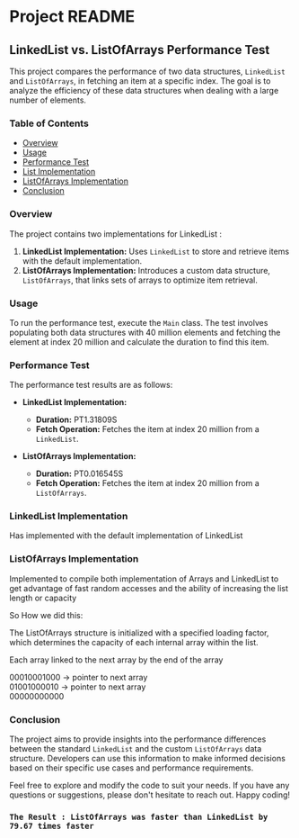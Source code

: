 # Project README

## LinkedList vs. ListOfArrays Performance Test

This project compares the performance of two data structures, `LinkedList` and `ListOfArrays`, in fetching an item at a specific index. The goal is to analyze the efficiency of these data structures when dealing with a large number of elements.

### Table of Contents

- [Overview](#overview)
- [Usage](#usage)
- [Performance Test](#performance-test)
- [List Implementation](#LinkedList-implementation)
- [ListOfArrays Implementation](#listofarrays-implementation)
- [Conclusion](#conclusion)

### Overview

The project contains two implementations for LinkedList :
1. **LinkedList Implementation:** Uses `LinkedList` to store and retrieve items with the default implementation.
2. **ListOfArrays Implementation:** Introduces a custom data structure, `ListOfArrays`, that links sets of arrays to optimize item retrieval.

### Usage

To run the performance test, execute the `Main` class. The test involves populating both data structures with 40 million elements and fetching the element at index 20 million and calculate the duration to find this item.

### Performance Test

The performance test results are as follows:

- **LinkedList Implementation:**
    - **Duration:** PT1.31809S
    - **Fetch Operation:** Fetches the item at index 20 million from a `LinkedList`.

- **ListOfArrays Implementation:**
    - **Duration:** PT0.016545S
    - **Fetch Operation:** Fetches the item at index 20 million from a `ListOfArrays`.

### LinkedList Implementation

Has implemented with the  default implementation of LinkedList

### ListOfArrays Implementation

Implemented to compile both implementation of Arrays and LinkedList to get advantage of fast random accesses and the ability of increasing the list length or capacity

So How we did this:

The ListOfArrays structure is initialized with a specified loading factor, which determines the capacity of each internal array within the list.

Each array linked to the next array by the end of the array

00010001000 -> pointer to next array  
01001000010 -> pointer to next array  
00000000000
  
### Conclusion

The project aims to provide insights into the performance differences between the standard `LinkedList` and the custom `ListOfArrays` data structure. Developers can use this information to make informed decisions based on their specific use cases and performance requirements.

Feel free to explore and modify the code to suit your needs. If you have any questions or suggestions, please don't hesitate to reach out. Happy coding!

### `The Result : ListOfArrays was faster than LinkedList by 79.67 times faster`